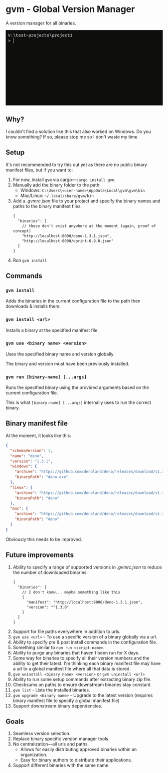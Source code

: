 # gvm - Global Version Manager

A version manager for all binaries.

![Demo using gvm command](demo.gif "Demo using gvm command")

## Why?

I couldn't find a solution like this that also worked on Windows. Do you know something? If so, please stop me so I don't waste my time.

## Setup

It's not recommended to try this out yet as there are no public binary manifest files, but if you want to:

1. For now, install `gvm` via cargo—`cargo install gvm`.
2. Manually add the binary folder to the path:
   - Windows: `C:\Users\<user-name>\AppData\Local\gvm\gvm\bin`
   - Mac/Linux: `~/.local/share/gvm/bin`
3. Add a _.gvmrc.json_ file to your project and specify the binary names and paths to the binary manifest files.
   ```jsonc
   {
     "binaries": [
       // these don't exist anywhere at the moment (again, proof of concept)
       "http://localhost:8000/deno-1.3.1.json",
       "http://localhost:8000/dprint-0.9.0.json"
     ]
   }
   ```
4. Run `gvm install`

## Commands

### `gvm install`

Adds the binaries in the current configuration file to the path then downloads & installs them.

### `gvm install <url>`

Installs a binary at the specified manifest file.

### `gvm use <binary name> <version>`

Uses the specified binary name and version globally.

The binary and version must have been previously installed.

### `gvm run [binary-name] [...args]`

Runs the specified binary using the provided arguments based on the current configuration file.

This is what `[binary-name] [...args]` internally uses to run the correct binary.

## Binary manifest file

At the moment, it looks like this:

```json
{
  "schemaVersion": 1,
  "name": "deno",
  "version": "1.3.1",
  "windows": {
    "archive": "https://github.com/denoland/deno/releases/download/v1.3.1/deno-x86_64-pc-windows-msvc.zip",
    "binaryPath": "deno.exe"
  },
  "linux": {
    "archive": "https://github.com/denoland/deno/releases/download/v1.3.1/deno-x86_64-unknown-linux-gnu.zip",
    "binaryPath": "deno"
  },
  "mac": {
    "archive": "https://github.com/denoland/deno/releases/download/v1.3.1/deno-x86_64-apple-darwin.zip",
    "binaryPath": "deno"
  }
}
```

Obviously this needs to be improved.

## Future improvements

1. Ability to specify a range of supported versions in _.gvmrc.json_ to reduce the number of downloaded binaries:
   ```jsonc
   {
     "binaries": [
       // I don't know... maybe something like this
       {
         "manifest": "http://localhost:8000/deno-1.3.1.json",
         "version": "^1.3.0"
       }
     ]
   }
   ```
2. Support for file paths everywhere in addition to urls.
3. `gvm use <url>` - To use a specific version of a binary globally via a url.
4. Ability to specify pre & post install commands in the configuration file.
5. Something similar to `npm run <script-name>`.
6. Ability to purge any binaries that haven't been run for X days.
7. Some way for binaries to specify all their version numbers and the ability to get their latest. I'm thinking each binary manifest file may have a url to a global manifest file where all that data is stored.
8. `gvm uninstall <binary name> <version>` or `gvm uninstall <url>`
9. Ability to run some setup commands after extracting binary zip file.
10. Checksums on paths to ensure downstream binaries stay constant.
11. `gvm list` - Lists the installed binaries.
12. `gvm upgrade <binary name>` - Upgrade to the latest version (requires binary manifest file to specify a global manifest file)
13. Support downstream binary dependencies.

## Goals

1. Seamless version selection.
2. Replace binary specific version manager tools.
3. No centralization—all urls and paths.
   - Allows for easily distributing approved binaries within an organization.
   - Easy for binary authors to distribute their applications.
4. Support different binaries with the same name.
